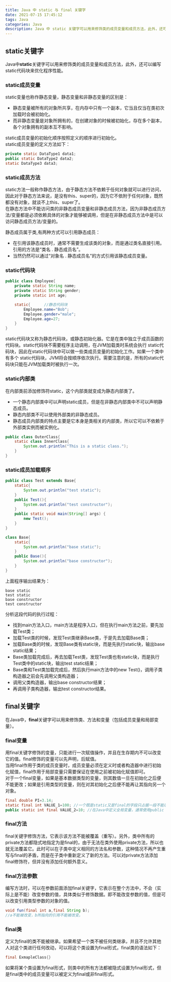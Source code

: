 ```yaml
---
title: Java 中 static 与 final 关键字
date: 2021-07-15 17:45:12
tags: Java
categories: Java
description: Java 中 static 关键字可以用来修饰类的成员变量和成员方法，此外，还可以编写 static 代码块来优化程序性能。在 Java 中，final 关键字可以用来修饰类、方法和变量（包括成员变量和局部变量）。
---
```


## static关键字
Java中**static**关键字可以用来修饰类的成员变量和成员方法，此外，还可以编写static代码块来优化程序性能。
### static成员变量
static变量也称作静态变量，静态变量和非静态变量的区别是：
+ 静态变量被所有的对象所共享，在内存中只有一个副本，它当且仅当在类初次加载时会被初始化。
+ 而非静态变量是对象所拥有的，在创建对象的时候被初始化，存在多个副本，各个对象拥有的副本互不影响。  

static成员变量的初始化顺序按照定义的顺序进行初始化。  
static成员变量的定义方法如下：
```java
private static DataType1 data1;
public static DataType2 data2;
static DataType3 data3;
```
### static成员方法
static方法一般称作静态方法，由于静态方法不依赖于任何对象就可以进行访问，因此对于静态方法来说，是没有this、super的，因为它不依附于任何对象，既然都没有对象，就谈不上this、super了。  
在静态方法中不能访问类的非静态成员变量和非静态成员方法，因为非静态成员方法/变量都是必须依赖具体的对象才能够被调用，但是在非静态成员方法中是可以访问静态成员方法/变量的。  

静态成员属于类,有两种方式可以引用静态成员：
+ 在引用该静态成员时，通常不需要生成该类的对象，而是通过类名直接引用。引用的方法是“类名 . 静态成员名”。
+ 当然仍然可以通过“对象名 . 静态成员名”的方式引用该静态成员变量。

### static代码块
```java
public class Employee{
    private static String name;
    private static String gender;
    private static int age;

    static{      //静态代码块
        Employee.name="Bob";
        Employee.gender="male";
        Employee.age=27;
    }
}
```
static代码块又称为静态代码块，或静态初始化器。它是在类中独立于成员函数的代码块。static代码块不需要程序主动调用，在JVM加载类时系统会执行 static代码块，因此在static代码块中可以做一些类成员变量的初始化工作。如果一个类中有多个 static代码块，JVM将会按顺序依次执行。需要注意的是，所有的static代码块只能在JVM加载类时被执行一次。  
### static内部类
在内部类前添加修饰符static，这个内部类就变成为静态内部类了。
+ 一个静态内部类中可以声明static成员，但是在非静态内部类中不可以声明静态成员。
+ 静态内部类不可以使用外部类的非静态成员。
+ 静态成员内部类的特点主要是它本身是类相关的内部类，所以它可以不依赖于外部类实例而被实例化。  

```java
public class OuterClass{
    static class InnerClass{
        System.out.println("This is a static class.");
    }
}
```
### static成员加载顺序
```java
public class Test extends Base{
    static{
        System.out.println("test static");
    }
    public Test(){
        System.out.println("test constructor");
    }
    public static void main(String[] args) {
        new Test();
    }
}

class Base{
    static{
        System.out.println("base static");
    }
    public Base(){
        System.out.println("base constructor");
    }
}
```
上面程序输出结果为：
```
base static
test static
base constructor
test constructor
```
分析这段代码的执行过程：
+ 找到main方法入口，main方法是程序入口，但在执行main方法之前，要先加载Test类；  
+ 加载Test类的时候，发现Test类继承Base类，于是先去加载Base类；  
+ 加载Base类的时候，发现Base类有static块，而是先执行static块，输出base static结果；  
+ Base类加载完成后，再去加载Test类，发现Test类也有static块，而是执行Test类中的static块，输出test static结果；  
+ Base类和Test类加载完成后，然后执行main方法中的new Test()，调用子类构造器之前会先调用父类构造器；  
+ 调用父类构造器，输出base constructor结果；  
+ 再调用子类构造器，输出test constructor结果。
## final关键字
在Java中，**final**关键字可以用来修饰类、方法和变量（包括成员变量和局部变量）。
### final变量
用final关键字修饰的变量，只能进行一次赋值操作，并且在生存期内不可以改变它的值。final修饰的变量可以先声明，后赋值。  
当用final作用于类的成员变量时，成员变量必须在定义时或者构造器中进行初始化赋值，final作用于局部变量只需要保证在使用之前被初始化赋值即可。  
对于一个final变量，如果是基本数据类型的变量，则其数值一旦在初始化之后便不能更改；如果是引用类型的变量，则在对其初始化之后便不能再让其指向另一个对象。  
```java
final double PI=3.14;
static final int VALUE_1=100; //一个既是static又是final的字段只占据一段不能改变的存储空间。
public static int final VALUE_2=10; //在Java中定义全局变量，通常使用public static final修饰。
```
### final方法
final关键字修饰方法，它表示该方法不能被覆盖（重写）。另外，类中所有的private方法都隐式地指定为是final的，由于无法在类外使用private方法，所以也就无法覆盖它。此时可以在子类中定义相同的方法名和参数，这种情况不再产生重写与final的矛盾，而是在子类中重新定义了新的方法。可以对private方法添加final修饰符，但并没有添加任何额外意义。
### final方法参数
编写方法时，可以在参数前面添加final关键字，它表示在整个方法中，不会（实际上是不能）改变参数的值，具体类似于修饰数据。即不能改变参数的值，但是可以改变引用类型参数的对象的值。
```java
void fun(final int a,final String b);
//a不能被改变，b所指向的引用不能被改变。
```
### final类
定义为final的类不能被继承。如果希望一个类不被任何类继承，并且不允许其他人对这个类进行任何改动，可以将这个类设置为final形式，final类的语法如下：
```java
final ExmapleClass{}
```
如果将某个类设置为final形式，则类中的所有方法都被隐式设置为final形式，但是final类中的成员变量可以被定义为final或非final形式。
